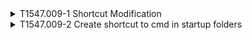 <details>
<summary>T1547.009-1 Shortcut Modification
</summary>
<pre>$ NA </pre>
</details>
<details>
<summary>T1547.009-2 Create shortcut to cmd in startup folders
</summary>
<pre>$ NA </pre>
</details>

